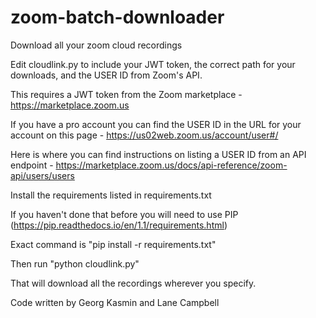 # zoom-batch-downloader
Download all your zoom cloud recordings

Edit cloudlink.py to include your JWT token, the correct path for your downloads, and the USER ID from Zoom's API. 

This requires a JWT token from the Zoom marketplace - https://marketplace.zoom.us

If you have a pro account you can find the USER ID in the URL for your account on this page - https://us02web.zoom.us/account/user#/

Here is where you can find instructions on listing a USER ID from an API endpoint - https://marketplace.zoom.us/docs/api-reference/zoom-api/users/users

Install the requirements listed in requirements.txt 

If you haven't done that before you will need to use PIP (https://pip.readthedocs.io/en/1.1/requirements.html)

Exact command is "pip install -r requirements.txt"

Then run "python cloudlink.py"

That will download all the recordings wherever you specify. 

Code written by Georg Kasmin and Lane Campbell

